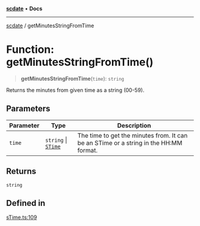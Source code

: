 [**scdate**](../README.md) • **Docs**

---

[scdate](../README.md) / getMinutesStringFromTime

# Function: getMinutesStringFromTime()

> **getMinutesStringFromTime**(`time`): `string`

Returns the minutes from given time as a string (00-59).

## Parameters

| Parameter | Type                                       | Description                                                                           |
| --------- | ------------------------------------------ | ------------------------------------------------------------------------------------- |
| `time`    | `string` \| [`STime`](../classes/STime.md) | The time to get the minutes from. It can be an STime or a string in the HH:MM format. |

## Returns

`string`

## Defined in

[sTime.ts:109](https://github.com/ericvera/scdate/blob/main/src/sTime.ts#L109)
